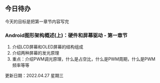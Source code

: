 ## 今日待办



今天的目标是把第一章节内容写完

### Android图形架构概述(上)：硬件和屏幕驱动 - 第一章节

1. 介绍LCD屏幕和OLED屏幕的结构组成
1. 介绍两种屏幕的发光原理
1. 重点：介绍PWM调光原理，什么是占空比，什么是PWM周期，什么是PWM频率等等



更新日期：2022.04.27 星期三
